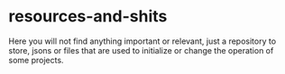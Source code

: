 # resources-and-shits
 Here you will not find anything important or relevant, just a repository to store, jsons or files that are used to initialize or change the operation of some projects.
